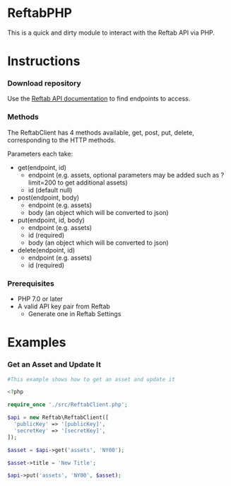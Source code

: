 ReftabPHP
=============

This is a quick and dirty module to interact with the Reftab API via PHP.

# Instructions

### Download repository

Use the [Reftab API documentation](https://www.reftab.com/api-docs) to find endpoints to access.

### Methods
The ReftabClient has 4 methods available, get, post, put, delete, corresponding to the HTTP methods.

Parameters each take:
* get(endpoint, id)
  * endpoint (e.g. assets, optional parameters may be added such as ?limit=200 to get additional assets)
  * id (default null)
* post(endpoint, body)
  * endpoint (e.g. assets)
  * body (an object which will be converted to json)
* put(endpoint, id, body)
  * endpoint (e.g. assets)
  * id (required)
  * body (an object which will be converted to json)
* delete(endpoint, id)
  * endpoint (e.g. assets)
  * id (required)

### Prerequisites

* PHP 7.0 or later
* A valid API key pair from Reftab
  * Generate one in Reftab Settings
  
# Examples

### Get an Asset and Update It

```php
#This example shows how to get an asset and update it

<?php

require_once './src/ReftabClient.php';

$api = new Reftab\ReftabClient([
  'publicKey' => '[publicKey]',
  'secretKey' => '[secretKey]',
]);

$asset = $api->get('assets', 'NY00');

$asset->title = 'New Title';

$api->put('assets', 'NY00', $asset);
```